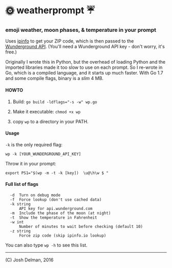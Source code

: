 # 🌞 weatherprompt ☔
### emoji weather, moon phases, & temperature in your prompt 

Uses [ipinfo](http://ipinfo.io/json) to get your ZIP code, which is then passed to the [Wunderground API](https://api.wunderground.com/api). (You'll need a Wunderground API key - don't worry, it's free.)

Originally I wrote this in Python, but the overhead of loading Python and the imported libraries made it too slow to use on each prompt. So I re-wrote in Go, which is a compiled language, and it starts up much faster. With Go 1.7 and some compile flags, binary is a *slim* 4 MB.


#### HOWTO

1. Build: `go build -ldflags="-s -w" wp.go`

2. Make it executable: `chmod +x wp`

3. copy `wp` to a directory in your PATH.


#### Usage

`-k` is the only required flag:

`wp -k [YOUR_WUNDERGROUND_API_KEY]`

Throw it in your prompt:

`export PS1="$(wp -m -t -k [key])  \u@\h\w $ "`



#### Full list of flags

```
  -d  Turn on debug mode
  -f  Force lookup (don't use cached data)
  -k string
      API key for api.wunderground.com
  -m  Include the phase of the moon (at night)
  -t  Show the temperature in Fahrenheit
  -w int
      Number of minutes to wait before checking (default 10)
  -z string
      Force zip code (skip ipinfo.io lookup)
```

You can also type `wp -h` to see this list.

***

(C) Josh Delman, 2016